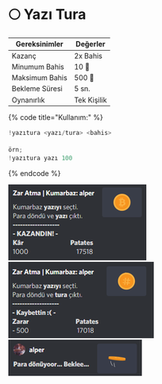 # 🌕 Yazı Tura

| Gereksinimler  | Değerler    |
| -------------- | ----------- |
| Kazanç         | 2x Bahis    |
| Minumum Bahis  | 10 🥔       |
| Maksimum Bahis | 500 🥔      |
| Bekleme Süresi | 5 sn.       |
| Oynanırlık     | Tek Kişilik |

{% code title="Kullanım:" %}
```scala
!yazıtura <yazı/tura> <bahis>

örn;
!yazıtura yazı 100
```
{% endcode %}

![](<../../.gitbook/assets/image (18).png>)![](<../../.gitbook/assets/image (17).png>)![](<../../.gitbook/assets/image (35).png>)
